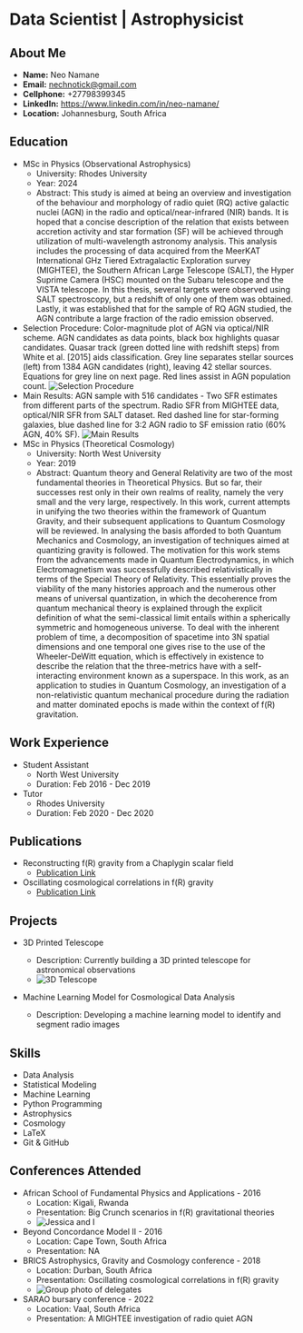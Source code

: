 # Data Scientist | Astrophysicist

## About Me
- **Name:** Neo Namane
- **Email:** nechnotick@gmail.com
- **Cellphone:** +27798399345
- **LinkedIn:** https://www.linkedin.com/in/neo-namane/
- **Location:** Johannesburg, South Africa

## Education
- MSc in Physics (Observational Astrophysics)
  - University: Rhodes University
  - Year: 2024
  - Abstract: This study is aimed at being an overview and investigation of the behaviour and morphology of radio quiet (RQ) active galactic nuclei (AGN) in the radio and optical/near-infrared (NIR) bands. It is hoped that a concise description of the relation that exists between accretion activity and star formation (SF) will be achieved through utilization of multi-wavelength astronomy analysis. This analysis includes the processing of data acquired from the MeerKAT International GHz Tiered Extragalactic Exploration survey (MIGHTEE), the Southern African Large Telescope (SALT), the Hyper Suprime Camera (HSC) mounted on the Subaru telescope and the VISTA telescope. In this thesis, several targets were observed using SALT spectroscopy, but a redshift of only one of them was obtained. Lastly, it was established that for the sample of RQ AGN studied, the AGN contribute a large fraction of the radio emission observed.
- Selection Procedure: Color-magnitude plot of AGN via optical/NIR scheme. AGN candidates as data points, black box highlights quasar candidates. Quasar track (green dotted line with redshift steps) from White et al. [2015] aids classification. Grey line separates stellar sources (left) from 1384 AGN candidates (right), leaving 42 stellar sources. Equations for grey line on next page. Red lines assist in AGN population count. ![Selection Procedure](/img/gJKs.png)
- Main Results: AGN sample with 516 candidates - Two SFR estimates from different parts of the spectrum. Radio SFR from MIGHTEE data, optical/NIR SFR from SALT dataset. Red dashed line for star-forming galaxies, blue dashed line for 3:2 AGN radio to SF emission ratio (60% AGN, 40% SF). ![Main Results](/img/IRRC.png)
- MSc in Physics (Theoretical Cosmology)
  - University: North West University
  - Year: 2019
  - Abstract: Quantum theory and General Relativity are two of the most fundamental theories in Theoretical
Physics. But so far, their successes rest only in their own realms of reality, namely the very small and
the very large, respectively. In this work, current attempts in unifying the two theories within the framework of Quantum Gravity, and their subsequent applications to Quantum Cosmology will be reviewed. In analysing the basis afforded to both Quantum Mechanics and Cosmology, an investigation of techniques aimed at quantizing gravity is followed. The motivation for this work stems from the advancements made in Quantum Electrodynamics, in which Electromagnetism was successfully described relativistically in terms of the Special Theory of Relativity. This essentially proves the viability of the many histories approach and the numerous other means of universal quantization, in which the decoherence from quantum mechanical theory is explained through the explicit definition
of what the semi-classical limit entails within a spherically symmetric and homogeneous universe. To deal with the inherent problem of time, a decomposition of spacetime into 3N spatial dimensions and one temporal one gives rise to the use of the Wheeler-DeWitt equation, which is effectively in existence to describe the relation that the three-metrics have with a self-interacting environment known as a superspace. In this work, as an application to studies in Quantum Cosmology, an investigation of a non-relativistic quantum mechanical procedure during the radiation and matter dominated epochs is made within the context of f(R) gravitation.

## Work Experience
- Student Assistant
  - North West University
  - Duration: Feb 2016 - Dec 2019
- Tutor
  - Rhodes University
  - Duration: Feb 2020 - Dec 2020

## Publications
- Reconstructing f(R) gravity from a Chaplygin scalar field
  - [Publication Link](https://www.worldscientific.com/doi/epdf/10.1142/S0219887818500275)
- Oscillating cosmological correlations in f(R) gravity
  - [Publication Link](https://arxiv.org/abs/1807.11330)

## Projects
- 3D Printed Telescope
  - Description: Currently building a 3D printed telescope for astronomical observations
  - ![3D Telescope](/img/20240317_115442.jpg)
  
- Machine Learning Model for Cosmological Data Analysis
  - Description: Developing a machine learning model to identify and segment radio images

## Skills
- Data Analysis
- Statistical Modeling
- Machine Learning
- Python Programming
- Astrophysics
- Cosmology
- LaTeX
- Git & GitHub

## Conferences Attended
- African School of Fundamental Physics and Applications - 2016
  - Location: Kigali, Rwanda
  - Presentation: Big Crunch scenarios in f(R) gravitational theories
  - ![Jessica and I](/img/Rwanda.jpg)
- Beyond Concordance Model II - 2016
  - Location: Cape Town, South Africa
  - Presentation: NA 
- BRICS Astrophysics, Gravity and Cosmology conference - 2018
  - Location: Durban, South Africa
  - Presentation: Oscillating cosmological correlations in f(R) gravity
  - ![Group photo of delegates](/img/BRICS.jpg)
- SARAO bursary conference - 2022
  - Location: Vaal, South Africa
  - Presentation: A MIGHTEE investigation of radio quiet AGN

